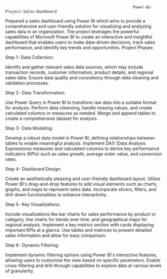                                                              Power-Bi-Project-Sales-Dashboard

Prepared a sales dashboard using Power BI which aims to provide a comprehensive and user-friendly solution for visualizing and analyzing sales data in an organization. 
The project leverages the powerful capabilities of Microsoft Power BI to create an interactive and insightful dashboard that enables users to make data-driven decisions, track sales performance, and identify key trends and opportunities. 
Project Phases:

Step 1- Data Collection:

Identify and gather relevant sales data sources, which may include transaction records, customer information, product details, and regional sales data.
Ensure data quality and consistency through data cleaning and validation processes.

Step 2- Data Transformation:

Use Power Query in Power BI to transform raw data into a suitable format for analysis.
Perform data cleansing, handle missing values, and create calculated columns or measures as needed.
Merge and append tables to create a comprehensive dataset for analysis.

Step 3- Data Modeling:

Develop a robust data model in Power BI, defining relationships between tables to enable meaningful analysis.
Implement DAX (Data Analysis Expressions) measures and calculated columns to derive key performance indicators (KPIs) such as sales growth, average order value, and conversion rates.

Step 4- Dashboard Design:

Create an aesthetically pleasing and user-friendly dashboard layout.
Utilize Power BI's drag-and-drop features to add visual elements such as charts, graphs, and maps to represent sales data.
Incorporate slicers, filters, and drill-down functionalities to enhance interactivity.

Step 5- Key Visualizations:

Include visualizations like bar charts for sales performance by product or category, line charts for trends over time, and geographical maps for regional analysis.
Implement a key metrics section with cards displaying important KPIs at a glance.
Use tables and matrices to present detailed sales information and allow for easy comparison.

Step 6- Dynamic Filtering:

Implement dynamic filtering options using Power BI's interactive features, allowing users to customize the view based on specific parameters.
Enable cross-filtering and drill-through capabilities to explore data at various levels of granularity.
